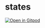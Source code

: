 # states

[![Open in Gitpod](https://gitpod.io/button/open-in-gitpod.svg)](https://gitpod.io/#https://github.com/rszaloki/states)
